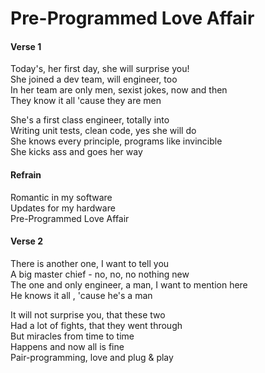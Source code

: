 # Pre-Programmed Love Affair

#### Verse 1

Today's, her first day, she will surprise you!  
She joined a dev team, will engineer, too  
In her team are only men, sexist jokes, now and then  
They know it all 'cause they are men  

She's a first class engineer, totally into  
Writing unit tests, clean code, yes she will do  
She knows every principle, programs like invincible  
She kicks ass and goes her way  

#### Refrain

Romantic in my software  
Updates for my hardware  
Pre-Programmed Love Affair  

#### Verse 2

There is another one, I want to tell you  
A big master chief - no, no, no nothing new  
The one and only engineer, a man, I want to mention here  
He knows it all , 'cause he's a man  

It will not surprise you, that these two  
Had a lot of fights, that they went through  
But miracles from time to time  
Happens and now all is fine  
Pair-programming, love and plug & play  
